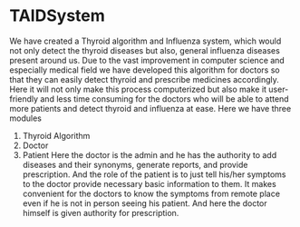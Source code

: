 # TAIDSystem
We have created a Thyroid algorithm and Influenza system, which would not only detect the thyroid diseases but also, general influenza diseases present around us. Due to the vast improvement in computer science and especially medical field we have developed this algorithm for doctors so that they can easily detect thyroid and prescribe medicines accordingly.
Here it will not only make this process computerized but also make it user-friendly and less time consuming for the doctors who will be able to attend more patients and detect thyroid and influenza at ease.
Here we have three modules
1. Thyroid Algorithm
2. Doctor
3. Patient
Here the doctor is the admin and he has the authority to add diseases and their synonyms, generate reports, and provide prescription. And the role of the patient is to just tell his/her symptoms to the doctor provide necessary basic information to them.
It makes convenient for the doctors to know the symptoms from remote place even if he is not in person seeing his patient. And here the doctor himself is given authority for prescription.

